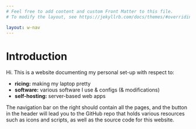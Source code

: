 ```yaml
---
# Feel free to add content and custom Front Matter to this file.
# To modify the layout, see https://jekyllrb.com/docs/themes/#overriding-theme-defaults

layout: w-nav
---
```


# Introduction

Hi. This is a website documenting my personal set-up with respect to:

* **ricing:** making my laptop pretty
* **software:** various software I use & configs (& modifications)
* **self-hosting:** server-based web apps

The navigation bar on the right should contain all the pages, and the button in the header will lead you to the GitHub repo that holds various resources such as icons and scripts, as well as the source code for this website.